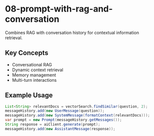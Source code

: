 # 08-prompt-with-rag-and-conversation

Combines RAG with conversation history for contextual information retrieval.

## Key Concepts
- Conversational RAG
- Dynamic context retrieval
- Memory management
- Multi-turn interactions

## Example Usage
```java
List<String> relevantDocs = vectorSearch.findSimilar(question, 2);
messageHistory.add(new UserMessage(question));
messageHistory.add(new SystemMessage(formatContext(relevantDocs)));
var prompt = new Prompt(messageHistory.getMessages());
String response = aiClient.generate(prompt);
messageHistory.add(new AssistantMessage(response));
```